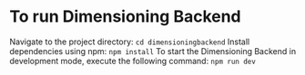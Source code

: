 # To run Dimensioning Backend
Navigate to the project directory:
`cd dimensioningbackend`
Install dependencies using npm:
`npm install`
To start the Dimensioning Backend in development mode, execute the following command:
`npm run dev`
